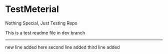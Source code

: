# TestMeterial
Nothing Special, Just Testing Repo


This is a test readme file in dev branch

------------------
new line added here
second line added
third line added
